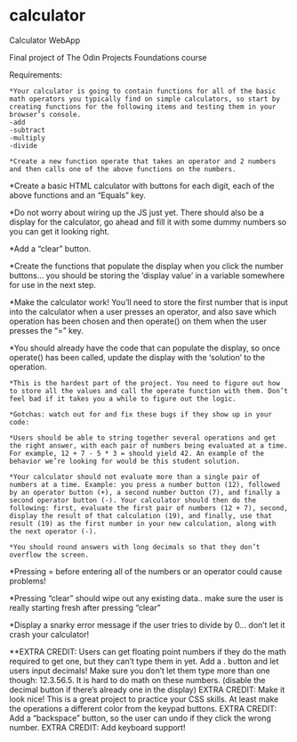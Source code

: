 # calculator
Calculator WebApp 

Final project of The Odin Projects Foundations course


Requirements:

    *Your calculator is going to contain functions for all of the basic math operators you typically find on simple calculators, so start by creating functions for the following items and testing them in your browser’s console.
    -add
    -subtract
    -multiply
    -divide

    *Create a new function operate that takes an operator and 2 numbers and then calls one of the above functions on the numbers.

*Create a basic HTML calculator with buttons for each digit, each of the above functions and an “Equals” key.

*Do not worry about wiring up the JS just yet.
There should also be a display for the calculator, go ahead and fill it with some dummy numbers so you can get it looking right.

*Add a “clear” button.


*Create the functions that populate the display when you click the number buttons… you should be storing the ‘display value’ in a variable somewhere for use in the next step.

*Make the calculator work! You’ll need to store the first number that is input into the calculator when a user presses an operator, and also save which operation has been chosen and then operate() on them when the user presses the “=” key.

*You should already have the code that can populate the display, so once operate() has been called, update the display with the ‘solution’ to the operation.

    *This is the hardest part of the project. You need to figure out how to store all the values and call the operate function with them. Don’t feel bad if it takes you a while to figure out the logic.

    *Gotchas: watch out for and fix these bugs if they show up in your code:

    *Users should be able to string together several operations and get the right answer, with each pair of numbers being evaluated at a time. For example, 12 + 7 - 5 * 3 = should yield 42. An example of the behavior we’re looking for would be this student solution.

    *Your calculator should not evaluate more than a single pair of numbers at a time. Example: you press a number button (12), followed by an operator button (+), a second number button (7), and finally a second operator button (-). Your calculator should then do the following: first, evaluate the first pair of numbers (12 + 7), second, display the result of that calculation (19), and finally, use that result (19) as the first number in your new calculation, along with the next operator (-).

    *You should round answers with long decimals so that they don’t overflow the screen.

*Pressing = before entering all of the numbers or an operator could cause problems!

*Pressing “clear” should wipe out any existing data.. make sure the user is really starting fresh after pressing “clear”

*Display a snarky error message if the user tries to divide by 0… don’t let it crash your calculator!

**EXTRA CREDIT: Users can get floating point numbers if they do the math required to get one, but they can’t type them in yet. Add a . button and let users input decimals! Make sure you don’t let them type more than one though: 12.3.56.5. It is hard to do math on these numbers. (disable the decimal button if there’s already one in the display)
EXTRA CREDIT: Make it look nice! This is a great project to practice your CSS skills. At least make the operations a different color from the keypad buttons.
EXTRA CREDIT: Add a “backspace” button, so the user can undo if they click the wrong number.
EXTRA CREDIT: Add keyboard support!
